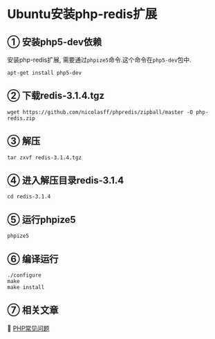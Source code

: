 Ubuntu安装php-redis扩展
===


① 安装php5-dev依赖
---

安装php-redis扩展, 需要通过`phpize5`命令.这个命令在`php5-dev`包中.
```
apt-get install php5-dev
```

② 下载redis-3.1.4.tgz
---

```
wget https://github.com/nicolasff/phpredis/zipball/master -O php-redis.zip
```


③ 解压
---
```
tar zxvf redis-3.1.4.tgz
```

④ 进入解压目录redis-3.1.4
---

```
cd redis-3.1.4
```

⑤ 运行phpize5
---

```
phpize5
```

⑥ 编译运行
---
```
./configure  
make
make install
```

⑦ 相关文章
---

📖 [PHP常见问题](http://localhost/article/php/index.php)
